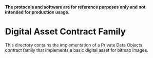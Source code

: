 <!---
Licensed under Creative Commons Attribution 4.0 International License
https://creativecommons.org/licenses/by/4.0/
--->

**The protocols and software are for reference purposes only and not intended for production usage.**

# Digital Asset Contract Family

This directory contains the implementation of a Private Data Objects contract family that implements a basic digital asset for bitmap images.

